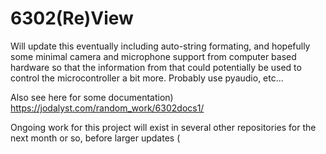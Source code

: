 # 6302(Re)View

Will update this eventually including auto-string formating, and hopefully some minimal camera and microphone support from computer based hardware so that the information from that could potentially be used to control the microcontroller a bit more.  Probably use pyaudio, etc...

Also see here for some documentation)
https://jodalyst.com/random_work/6302docs1/

Ongoing work for this project will exist in several other repositories for the next month or so, before larger updates (
